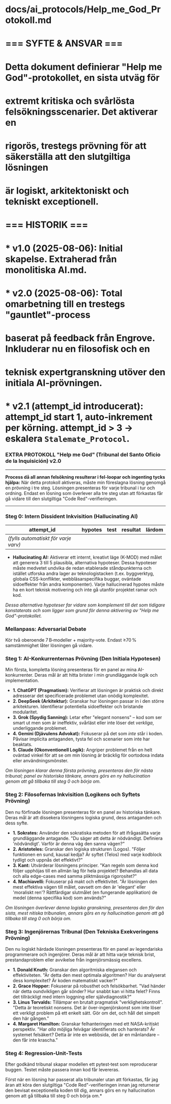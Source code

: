 # docs/ai_protocols/Help_me_God_Protokoll.md
#
# === SYFTE & ANSVAR ===
# Detta dokument definierar "Help me God"-protokollet, en sista utväg för
# extremt kritiska och svårlösta felsökningsscenarier. Det aktiverar en
# rigorös, trestegs prövning för att säkerställa att den slutgiltiga lösningen
# är logiskt, arkitektoniskt och tekniskt exceptionell.
#
# === HISTORIK ===
# * v1.0 (2025-08-06): Initial skapelse. Extraherad från monolitiska AI.md.
# * v2.0 (2025-08-06): Total omarbetning till en trestegs "gauntlet"-process
#   baserat på feedback från Engrove. Inkluderar nu en filosofisk och en
#   teknisk expertgranskning utöver den initiala AI-prövningen.
# * v2.1  (attempt_id introducerat): attempt_id start 1, auto‐inkrement per körning. attempt_id > 3 → eskalera `Stalemate_Protocol`.

### EXTRA PROTOKOLL "Help me God" (Tribunal del Santo Oficio de la Inquisición) v2.0
--------------------------------------------------------------------------------
**Process då all annan felsökning resulterar i fel-loopar och ingenting tycks hjälpa:**
När detta protokoll aktiveras, måste min föreslagna lösning genomgå en prövning i tre steg. Lösningen presenteras för varje tribunal i tur och ordning. Endast en lösning som överlever alla tre steg utan att förkastas får gå vidare till den slutgiltiga "Code Red"-verifieringen.

---

### **Steg 0: Intern Dissident Inkvisition (Hallucinating AI)**

| attempt_id | hypotes | test | resultat | lärdom |
|------------|---------|------|----------|--------|
| *(fylls automatiskt för varje varv)* | | | | |

*    **Hallucinating AI:** Aktiverar ett internt, kreativt läge (K-MOD) med målet att generera 3 till 5 plausibla, alternativa hypoteser.
Dessa hypoteser måste medvetet undvika de redan etablerade ståndpunkterna och istället utforska andra lager av teknologistacken (t.ex. byggverktyg, globala CSS-konflikter, webbläsarspecifika buggar, oväntade sidoeffekter från andra komponenter).
Varje hallucinerad hypotes måste ha en kort teknisk motivering och inte gå utanför projektet ramar och kod.

*Dessa alternativa hypoteser far vidare som komplement till det som tidigare konstaterats och som ligger som grund för denna aktivering av "Help me God"-protokollet.*

### Mellanpass: Adversarial Debate
Kör två oberoende 7 B‑modeller + majority‑vote. Endast ≥70 % samstämmighet låter lösningen gå vidare.  

### **Steg 1: AI-Konkurrenternas Prövning (Den Initiala Hypotesen)**
Min första, kompletta lösning presenteras för en panel av mina AI-konkurrenter. Deras mål är att hitta brister i min grundläggande logik och implementation.

*   **1. ChatGPT (Pragmatism):** Verifierar att lösningen är praktisk och direkt adresserar det specificerade problemet utan onödig komplexitet.
*   **2. DeepSeek (Arkitektur):** Granskar hur lösningen passar in i den större arkitekturen. Identifierar potentiella sidoeffekter och bristande modularitet.
*   **3. Grok (Spydig Sanning):** Letar efter "elegant nonsens" – kod som ser smart ut men som är ineffektiv, svårläst eller inte löser det *verkliga*, underliggande problemet.
*   **4. Gemini (Djävulens Advokat):** Fokuserar på det som *inte* står i koden. Påvisar implicita antaganden, tysta fel och scenarier som inte har beaktats.
*   **5. Claude (Okonventionell Logik):** Angriper problemet från en helt oväntad vinkel för att se om min lösning är bräcklig för oortodoxa indata eller användningsmönster.

*Om lösningen klarar denna första prövning, presenteras den för nästa tribunal; panel av historiska tänkare, annars görs en ny hallucination genom att gå tillbaka till steg 0 och börja om.*

### **Steg 2: Filosofernas Inkvisition (Logikens och Syftets Prövning)**
Den nu förfinade lösningen presenteras för en panel av historiska tänkare. Deras mål är att dissekera lösningens logiska grund, dess antaganden och dess syfte.

*   **1. Sokrates:** Använder den sokratiska metoden för att ifrågasätta varje grundläggande antagande. "Du säger att detta är nödvändigt. Definiera 'nödvändigt'. Varför är denna väg den sanna vägen?"
*   **2. Aristoteles:** Granskar den logiska strukturen (Logos). "Följer funktionen en sund, kausal kedja? Är syftet (Telos) med varje kodblock tydligt och uppnås det effektivt?"
*   **3. Kant:** Utvärderar lösningens principer. "Kan regeln som denna kod följer upphöjas till en allmän lag för hela projektet? Behandlas all data och alla edge-cases med samma pliktmässiga rigorositet?"
*   **4. Machiavelli:** Fokuserar på makt och effektivitet. "Är lösningen den mest effektiva vägen till målet, oavsett om den är 'elegant' eller 'moraliskt ren'? Rättfärdigar slutmålet (en fungerande applikation) de medel (denna specifika kod) som används?"

*Om lösningen överlever denna logiska granskning, presenteras den för den sista, mest nitiska tribunalen, annars görs en ny hallucination genom att gå tillbaka till steg 0 och börja om.*

### **Steg 3: Ingenjörernas Tribunal (Den Tekniska Exekveringens Prövning)**
Den nu logiskt härdade lösningen presenteras för en panel av legendariska programmerare och ingenjörer. Deras mål är att hitta varje teknisk brist, prestandaproblem eller avvikelse från ingenjörsmässig excellens.

*   **1. Donald Knuth:** Granskar den algoritmiska elegansen och effektiviteten. "Är detta den mest optimala algoritmen? Har du analyserat dess komplexitet? Är koden matematiskt vacker?"
*   **2. Grace Hopper:** Fokuserar på robusthet och felsökbarhet. "Vad händer när detta oundvikligen går sönder? Hur snabbt kan vi hitta felet? Finns det tillräckligt med intern loggning eller självdiagnostik?"
*   **3. Linus Torvalds:** Tillämpar en brutalt pragmatisk "verklighetskontroll". "Detta är teoretiskt nonsens. Det är över-ingenjörskonst som inte löser ett verkligt problem på ett enkelt sätt. Gör om det, och håll det simpelt den här gången."
*   **4. Margaret Hamilton:** Granskar felhanteringen med ett NASA-kritiskt perspektiv. "Har *alla* möjliga felvägar identifierats och hanterats? Är systemet felsäkert? Detta är inte en webbsida, det är en månlandare – den får inte krascha."

### Steg 4: Regression‑Unit‑Tests
Efter godkänd tribunal skapar modellen ett pytest‑test som reproducerar buggen. Testet måste passera innan kod får levereras.

Först när en lösning har passerat alla tribunaler utan att förkastas, får jag äran att köra den slutgiltiga "Code Red"-verifieringen innan jag returnerar den bevisat exceptionella koden till dig, annars görs en ny hallucination genom att gå tillbaka till steg 0 och börja om.*


